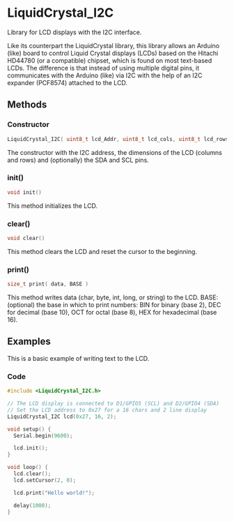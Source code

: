 # LiquidCrystal_I2C

Library for LCD displays with the I2C interface.

Like its counterpart the LiquidCrystal library, this library allows an Arduino (like) board to control Liquid Crystal displays (LCDs) based on the Hitachi HD44780 (or a compatible) chipset, which is found on most text-based LCDs. The difference is that instead of using multiple digital pins, it communicates with the Arduino (like) via I2C with the help of an I2C expander (PCF8574) attached to the LCD.

## Methods

### **Constructor**

```c++
LiquidCrystal_I2C( uint8_t lcd_Addr, uint8_t lcd_cols, uint8_t lcd_rows, uint8_t lcd_sda = LCD_SDA, uint8_t lcd_scl = LCD_SCL )
```

The constructor with the I2C address, the dimensions of the LCD (columns and rows) and (optionally) the SDA and SCL pins.

### **init()**

```c++
void init()
```

This method initializes the LCD.

### **clear()**

```c++
void clear()
```

This method clears the LCD and reset the cursor to the beginning.

### **print()**

```c++
size_t print( data, BASE )
```

This method writes data (char, byte, int, long, or string) to the LCD.
BASE: (optional) the base in which to print numbers: BIN for binary (base 2), DEC for decimal (base 10), OCT for octal (base 8), HEX for hexadecimal (base 16).

## Examples

This is a basic example of writing text to the LCD.

### Code

```c++
#include <LiquidCrystal_I2C.h>

// The LCD display is connected to D1/GPIO5 (SCL) and D2/GPIO4 (SDA)
// Set the LCD address to 0x27 for a 16 chars and 2 line display
LiquidCrystal_I2C lcd(0x27, 16, 2);

void setup() {
  Serial.begin(9600);

  lcd.init();
}

void loop() {
  lcd.clear();
  lcd.setCursor(2, 0);

  lcd.print("Hello world!");

  delay(1000);
}
```